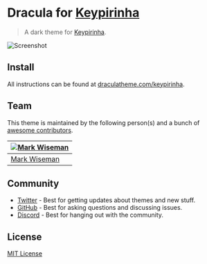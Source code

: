 # Dracula for [Keypirinha](https://keypirinha.com/)

> A dark theme for [Keypirinha](https://keypirinha.com/).

![Screenshot](./screenshot.png)

## Install

All instructions can be found at [draculatheme.com/keypirinha](https://draculatheme.com/keypirinha).

## Team

This theme is maintained by the following person(s) and a bunch of [awesome contributors](https://github.com/dracula/keypirinha/contributors).

| [![Mark Wiseman](https://avatars0.githubusercontent.com/u/1597273?v=3&s=70)](https://github.com/mawiseman) |
| ---------------------------------------------------------------------------------------------------------- |
| [Mark Wiseman](https://github.com/mawiseman)                                                               |

## Community

- [Twitter](https://twitter.com/draculatheme) - Best for getting updates about themes and new stuff.
- [GitHub](https://github.com/dracula/dracula-theme/discussions) - Best for asking questions and discussing issues.
- [Discord](https://draculatheme.com/discord-invite) - Best for hanging out with the community.

## License

[MIT License](./LICENSE)
